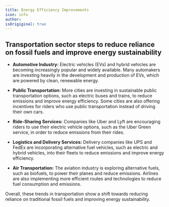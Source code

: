 ```yaml
---
title: Energy Efficiency Improvements
icon: info
author: 
isOrigiginal: true
---
```


## Transportation sector steps to reduce reliance on fossil fuels and improve energy sustainability

- <b>Automotive Industry:</b> Electric vehicles (EVs) and hybrid vehicles are becoming increasingly popular and widely available. Many automakers are investing heavily in the development and production of EVs, which are powered by clean, renewable energy.

- <b>Public Transportation:</b> More cities are investing in sustainable public transportation options, such as electric buses and trains, to reduce emissions and improve energy efficiency. Some cities are also offering incentives for riders who use public transportation instead of driving their own cars.

- <b>Ride-Sharing Services:</b> Companies like Uber and Lyft are encouraging riders to use their electric vehicle options, such as the Uber Green service, in order to reduce emissions from their rides.

- <b>Logistics and Delivery Services:</b> Delivery companies like UPS and FedEx are incorporating alternative fuel vehicles, such as electric and hybrid vehicles, into their fleets to reduce emissions and improve energy efficiency.

- <b>Air Transportation:</b> The aviation industry is exploring alternative fuels, such as biofuels, to power their planes and reduce emissions. Airlines are also implementing more efficient routes and technologies to reduce fuel consumption and emissions.

Overall, these trends in transportation show a shift towards reducing reliance on traditional fossil fuels and improving energy sustainability.
